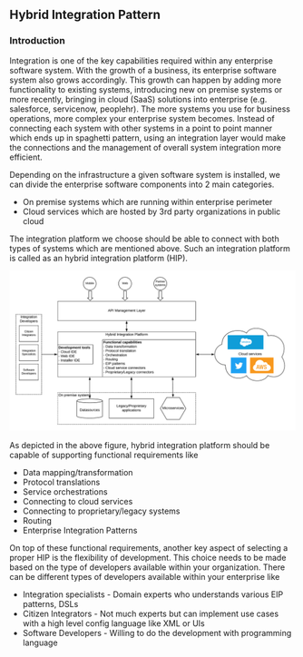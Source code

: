 ## Hybrid Integration Pattern

### Introduction
Integration is one of the key capabilities required within any enterprise software system. With the growth of a business, its enterprise software system also grows accordingly. This growth can happen by adding more functionality to existing systems, introducing new on premise systems or more recently, bringing in cloud (SaaS) solutions into enterprise (e.g. salesforce, servicenow, peoplehr). The more systems you use for business operations, more complex your enterprise system becomes. Instead of connecting each system with other systems in a point to point manner which ends up in spaghetti pattern, using an integration layer would make the connections and the management of overall system integration more efficient. 

Depending on the infrastructure a given software system is installed, we can divide the enterprise software components into 2 main categories.

- On premise systems which are running within enterprise perimeter
- Cloud services which are hosted by 3rd party organizations in public cloud

The integration platform we choose should be able to connect with both types of systems which are mentioned above. Such an integration platform is called as an hybrid integration platform (HIP). 

![Hybrid-Integration-Pattern](images/Hybrid-Integration-Pattern.png)


As depicted in the above figure, hybrid integration platform should be capable of supporting functional requirements like
- Data mapping/transformation
- Protocol translations
- Service orchestrations
- Connecting to cloud services
- Connecting to proprietary/legacy systems
- Routing
- Enterprise Integration Patterns

On top of these functional requirements, another key aspect of selecting a proper HIP is the flexibility of development. This choice needs to be made based on the type of developers available within your organization. There can be different types of developers available within your enterprise like

- Integration specialists - Domain experts who understands various EIP patterns, DSLs
- Citizen Integrators - Not much experts but can implement use cases with a high level config language like XML or UIs
- Software Developers - Willing to do the development with programming language

